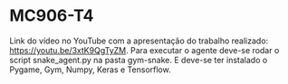 # MC906-T4

Link do vídeo no YouTube com a apresentação do trabalho realizado: https://youtu.be/3xtK9QgTyZM.
Para executar o agente deve-se rodar o script snake_agent.py na pasta gym-snake. E deve-se ter instalado o Pygame, Gym, Numpy, Keras e Tensorflow.

